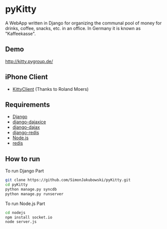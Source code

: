pyKitty
=======

A WebApp written in Django for organizing the communal pool of money for drinks, coffee, snacks, etc. in an office. In Germany it is known as "Kaffeekasse".

Demo
----
http://kitty.pygroup.de/

iPhone Client
-------------

* [KittyClient](https://github.com/CooperRS/KittyClient) (Thanks to Roland Moers)

Requirements
------------

* [Django](https://www.djangoproject.com/download/)
* [django-dajaxice](https://github.com/jorgebastida/django-dajaxice/)
* [django-dajax](https://github.com/jorgebastida/django-dajax/)
* [django-redis](https://github.com/niwibe/django-redis)
* [Node.js](http://nodejs.org/)
* [redis](http://redis.io/)

How to run
----------

To run Django Part
```bash
git clone https://github.com/SimonJakubowski/pyKitty.git
cd pyKitty
python manage.py syncdb
python manage.py runserver
```

To run Node.js Part
```bash
cd nodejs
npm install socket.io
node server.js
```
